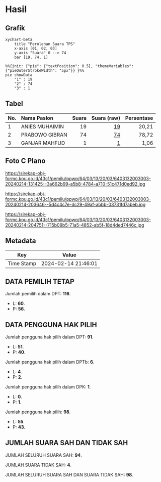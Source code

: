 # Hasil

## Grafik

```mermaid
xychart-beta
    title "Perolehan Suara TPS"
    x-axis [01, 02, 03]
    y-axis "Suara" 0 --> 74
    bar [19, 74, 1]
```

```mermaid
%%{init: {"pie": {"textPosition": 0.5}, "themeVariables": {"pieOuterStrokeWidth": "5px"}} }%%
pie showData
    "1" : 19
    "2" : 74
    "3" : 1
```

## Tabel

| No. | Nama Paslon    | Suara | Suara (raw) | Persentase |
|:--- |:-------------- | -----:| -----------:| ----------:|
| 1   | ANIES MUHAIMIN | 19    | [19][p-1]   | 20,21      |
| 2   | PRABOWO GIBRAN | 74    | [74][p-2]   | 78,72      |
| 3   | GANJAR MAHFUD  | 1     | [1][p-3]    | 1,06       |


[p-1]: https://github.com/gigit-pemilu/pemilu-2024-64-kalimantan-timur/blob/main/pilpres/hitung-suara/sub/64-kalimantan-timur/sub/03-berau/sub/13-biatan/sub/2003-karangan/sub/003-tps/sub/paslon-1.txt
[p-2]: https://github.com/gigit-pemilu/pemilu-2024-64-kalimantan-timur/blob/main/pilpres/hitung-suara/sub/64-kalimantan-timur/sub/03-berau/sub/13-biatan/sub/2003-karangan/sub/003-tps/sub/paslon-2.txt
[p-3]: https://github.com/gigit-pemilu/pemilu-2024-64-kalimantan-timur/blob/main/pilpres/hitung-suara/sub/64-kalimantan-timur/sub/03-berau/sub/13-biatan/sub/2003-karangan/sub/003-tps/sub/paslon-3.txt

## Foto C Plano

https://sirekap-obj-formc.kpu.go.id/43c1/pemilu/ppwp/64/03/13/20/03/6403132003003-20240214-131425--3a662b99-a5b8-4784-a710-51c471d0ed92.jpg

https://sirekap-obj-formc.kpu.go.id/43c1/pemilu/ppwp/64/03/13/20/03/6403132003003-20240214-203646--5d4c4c7e-dc29-49af-abbb-03731fd7abeb.jpg

https://sirekap-obj-formc.kpu.go.id/43c1/pemilu/ppwp/64/03/13/20/03/6403132003003-20240214-204751--715b09b5-71a5-4852-ab5f-18d4ded7446c.jpg


## Metadata

| Key        | Value               |
| ---------- | ------------------- |
| Time Stamp | 2024-02-14 21:46:01 |


## DATA PEMILIH TETAP

Jumlah pemilih dalam DPT: **116**.
 * L: **60**.
 * P: **56**.

## DATA PENGGUNA HAK PILIH

Jumlah pengguna hak pilih dalam DPT: **91**.
 * L: **51**.
 * P: **40**.

Jumlah pengguna hak pilih dalam DPTb: **6**.
 * L: **4**.
 * P: **2**.

Jumlah pengguna hak pilih dalam DPK: **1**.
 * L: **0**.
 * P: **1**.

Jumlah pengguna hak pilih: **98**.
 * L: **55**.
 * P: **43**.

## JUMLAH SUARA SAH DAN TIDAK SAH

JUMLAH SELURUH SUARA SAH: **94**.

JUMLAH SUARA TIDAK SAH: **4**.

JUMLAH SELURUH SUARA SAH DAN SUARA TIDAK SAH: **98**.


